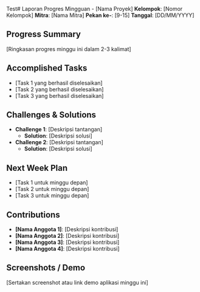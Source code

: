 Test# Laporan Progres Mingguan - [Nama Proyek]
**Kelompok**: [Nomor Kelompok]
**Mitra**: [Nama Mitra]
**Pekan ke-**: [9-15]
**Tanggal**: [DD/MM/YYYY]

## Progress Summary
[Ringkasan progres minggu ini dalam 2-3 kalimat]

## Accomplished Tasks
- [Task 1 yang berhasil diselesaikan]
- [Task 2 yang berhasil diselesaikan]
- [Task 3 yang berhasil diselesaikan]

## Challenges & Solutions
- **Challenge 1**: [Deskripsi tantangan]
  - **Solution**: [Deskripsi solusi]
- **Challenge 2**: [Deskripsi tantangan]
  - **Solution**: [Deskripsi solusi]

## Next Week Plan
- [Task 1 untuk minggu depan]
- [Task 2 untuk minggu depan]
- [Task 3 untuk minggu depan]

## Contributions
- **[Nama Anggota 1]**: [Deskripsi kontribusi]
- **[Nama Anggota 2]**: [Deskripsi kontribusi]
- **[Nama Anggota 3]**: [Deskripsi kontribusi]
- **[Nama Anggota 4]**: [Deskripsi kontribusi]

## Screenshots / Demo
[Sertakan screenshot atau link demo aplikasi minggu ini]